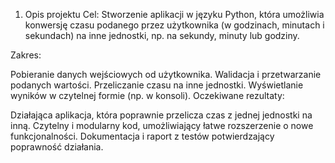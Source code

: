1. Opis projektu
Cel:
Stworzenie aplikacji w języku Python, która umożliwia konwersję czasu podanego przez użytkownika (w godzinach, minutach i sekundach) na inne jednostki, np. na sekundy, minuty lub godziny.

Zakres:

Pobieranie danych wejściowych od użytkownika.
Walidacja i przetwarzanie podanych wartości.
Przeliczanie czasu na inne jednostki.
Wyświetlanie wyników w czytelnej formie (np. w konsoli).
Oczekiwane rezultaty:

Działająca aplikacja, która poprawnie przelicza czas z jednej jednostki na inną.
Czytelny i modularny kod, umożliwiający łatwe rozszerzenie o nowe funkcjonalności.
Dokumentacja i raport z testów potwierdzający poprawność działania.